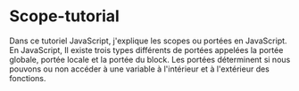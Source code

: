 # Scope-tutorial

Dans ce tutoriel JavaScript, j'explique les scopes ou portées en JavaScript. En JavaScript, Il existe trois types différents de portées appelées la portée globale, portée locale  et la portée du block. Les portées déterminent si nous pouvons ou non accéder à une variable à l'intérieur et à l'extérieur des fonctions.
